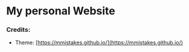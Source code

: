 # My personal Website

### Credits:
* Theme: [https://mmistakes.github.io/](https://mmistakes.github.io/)